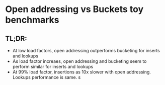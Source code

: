 # Open addressing vs Buckets toy benchmarks

## TL;DR:

- At low load factors, open addressing outperforms bucketing for inserts and lookups
- As load factor increaes, open addressing and bucketing seem to perform similar for inserts and lookups
- At 99% load factor, insertions as 10x slower with open addressing. Lookups performance is same.
s